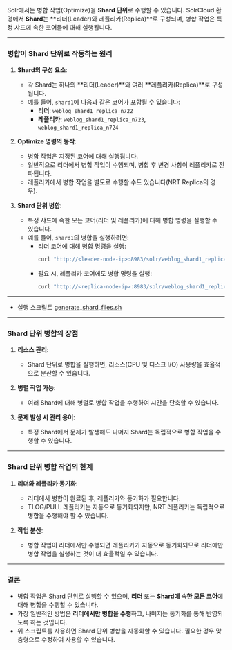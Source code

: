 Solr에서는 병합 작업(Optimize)을 **Shard 단위**로 수행할 수 있습니다. SolrCloud 환경에서 **Shard**는 **리더(Leader)와 레플리카(Replica)**로 구성되며, 병합 작업은 특정 샤드에 속한 코어들에 대해 실행됩니다.

---

### **병합이 Shard 단위로 작동하는 원리**

1. **Shard의 구성 요소**:
   - 각 Shard는 하나의 **리더(Leader)**와 여러 **레플리카(Replica)**로 구성됩니다.
   - 예를 들어, `shard1`에 다음과 같은 코어가 포함될 수 있습니다:
     - **리더**: `weblog_shard1_replica_n722`
     - **레플리카**: `weblog_shard1_replica_n723`, `weblog_shard1_replica_n724`

2. **Optimize 명령의 동작**:
   - 병합 작업은 지정된 코어에 대해 실행됩니다.
   - 일반적으로 리더에서 병합 작업이 수행되며, 병합 후 변경 사항이 레플리카로 전파됩니다.
   - 레플리카에서 병합 작업을 별도로 수행할 수도 있습니다(NRT Replica의 경우).

3. **Shard 단위 병합**:
   - 특정 샤드에 속한 모든 코어(리더 및 레플리카)에 대해 병합 명령을 실행할 수 있습니다.
   - 예를 들어, `shard1`의 병합을 실행하려면:
     - 리더 코어에 대해 병합 명령을 실행:
       ```bash
       curl "http://<leader-node-ip>:8983/solr/weblog_shard1_replica_n722/update?optimize=true&maxSegments=10"
       ```
     - 필요 시, 레플리카 코어에도 병합 명령을 실행:
       ```bash
       curl "http://<replica-node-ip>:8983/solr/weblog_shard1_replica_n723/update?optimize=true&maxSegments=10"
       ```
---

- 실행 스크립트
[generate_shard_files.sh](script/generate_shard_files.sh)

---

### **Shard 단위 병합의 장점**

1. **리소스 관리**:
   - Shard 단위로 병합을 실행하면, 리소스(CPU 및 디스크 I/O) 사용량을 효율적으로 분산할 수 있습니다.

2. **병렬 작업 가능**:
   - 여러 Shard에 대해 병렬로 병합 작업을 수행하여 시간을 단축할 수 있습니다.

3. **문제 발생 시 관리 용이**:
   - 특정 Shard에서 문제가 발생해도 나머지 Shard는 독립적으로 병합 작업을 수행할 수 있습니다.

---

### **Shard 단위 병합 작업의 한계**

1. **리더와 레플리카 동기화**:
   - 리더에서 병합이 완료된 후, 레플리카와 동기화가 필요합니다.
   - TLOG/PULL 레플리카는 자동으로 동기화되지만, NRT 레플리카는 독립적으로 병합을 수행해야 할 수 있습니다.

2. **작업 분산**:
   - 병합 작업이 리더에서만 수행되면 레플리카가 자동으로 동기화되므로 리더에만 병합 작업을 실행하는 것이 더 효율적일 수 있습니다.

---

### **결론**

- 병합 작업은 Shard 단위로 실행할 수 있으며, **리더** 또는 **Shard에 속한 모든 코어**에 대해 병합을 수행할 수 있습니다.
- 가장 일반적인 방법은 **리더에서만 병합을 수행**하고, 나머지는 동기화를 통해 반영되도록 하는 것입니다.
- 위 스크립트를 사용하면 Shard 단위 병합을 자동화할 수 있습니다. 필요한 경우 맞춤형으로 수정하여 사용할 수 있습니다.
